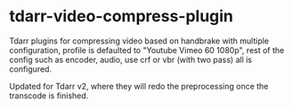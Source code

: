 # tdarr-video-compress-plugin
Tdarr plugins for compressing video based on handbrake with multiple configuration, profile is defaulted to "Youtube Vimeo 60 1080p", rest of the config such as encoder, audio, use crf or vbr (with two pass) all is configured.

Updated for Tdarr v2, where they will redo the preprocessing once the transcode is finished.
